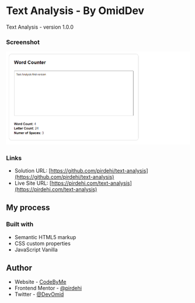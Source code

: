 # Text Analysis - By OmidDev

Text Analysis - version 1.0.0

### Screenshot

![](./screenshot.png)

### Links

- Solution URL: [https://github.com/pirdehi/text-analysis](https://github.com/pirdehi/text-analysis)
- Live Site URL: [https://pirdehi.com/text-analysis](https://pirdehi.com/text-analysis)

## My process

### Built with

- Semantic HTML5 markup
- CSS custom properties
- JavaScript Vanilla

## Author

- Website - [CodeByMe](https://www.codebyeme.com)
- Frontend Mentor - [@pirdehi](https://www.frontendmentor.io/profile/pirdehi)
- Twitter - [@DevOmid](https://www.twitter.com/DevOmid)
